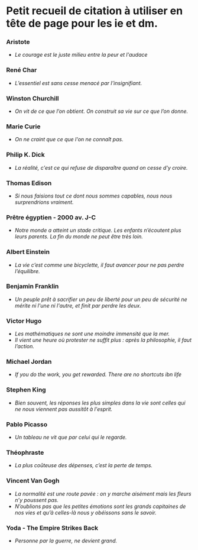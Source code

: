 # Petit recueil de citation à utiliser en tête de page pour les ie et dm.


### Aristote

- *Le courage est le juste milieu entre la peur et l'audace* 

### René Char

- *L’essentiel est sans cesse menacé par l’insignifiant.*

### Winston Churchill

- *On vit de ce que l’on obtient. On construit sa vie sur ce que l’on donne.*

### Marie Curie

- *On ne craint que ce que l'on ne connaît pas.*

### Philip K. Dick

- *La réalité, c'est ce qui refuse de disparaître quand on cesse d'y croire.* 

### Thomas Edison

- *Si nous faisions tout ce dont nous sommes capables, nous nous surprendrions vraiment.*

### Prêtre égyptien - 2000 av. J-C

- *Notre monde a atteint un stade critique. Les enfants n’écoutent plus leurs parents. La fin du monde ne peut être très loin.*

### Albert Einstein

- *La vie c’est comme une bicyclette, il faut avancer pour ne pas perdre l’équilibre.*

### Benjamin Franklin

- *Un peuple prêt à sacrifier un peu de liberté pour un peu de sécurité ne mérite ni l'une ni l'autre, et finit par perdre les deux.*

### Victor Hugo

- *Les mathématiques ne sont une moindre immensité que la mer.*
- *Il vient une heure où protester ne suffit plus : après la philosophie, il faut l’action.*

### Michael Jordan
- *If you do the work, you get rewarded. There are no shortcuts ibn life*

### Stephen King

- *Bien souvent, les réponses les plus simples dans la vie sont celles qui ne nous viennent pas aussitôt à l'esprit.*

### Pablo Picasso

- *Un tableau ne vit que par celui qui le regarde.*

### Théophraste

- *La plus coûteuse des dépenses, c’est la perte de temps.*

### Vincent Van Gogh

- *La normalité est une route pavée : on y marche aisément mais les fleurs n’y poussent pas.*
- *N’oublions pas que les petites émotions sont les grands capitaines de nos vies et qu’à celles-là nous y obéissons sans le savoir.*

### Yoda - The Empire Strikes Back
- *Personne par la guerre, ne devient grand.* 
